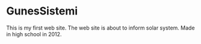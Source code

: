 # GunesSistemi
This is my first web site.
The web site is about to inform solar system. Made in high school in 2012.
